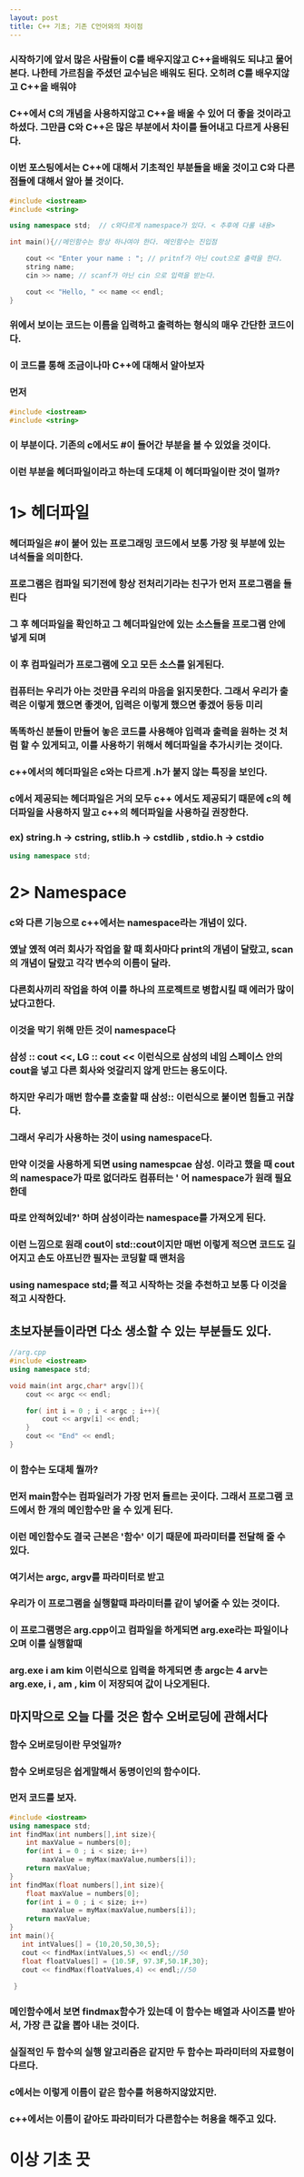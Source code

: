 ```yaml
---
layout: post
title: C++ 기초; 기존 C언어와의 차이점
---
```

### 시작하기에 앞서 많은 사람들이 C를 배우지않고 C++을배워도 되냐고 물어본다. 나한테 가르침을 주셨던 교수님은 배워도 된다. 오히려 C를 배우지않고 C++을 배워야 
### C++에서 C의 개념을 사용하지않고 C++을 배울 수 있어 더 좋을 것이라고 하셨다. 그만큼 C와 C++은 많은 부분에서 차이를 들어내고 다르게 사용된다.
### 이번 포스팅에서는 C++에 대해서 기초적인 부분들을 배울 것이고 C와 다른 점들에 대해서 알아 볼 것이다.

```C++
#include <iostream> 
#include <string> 

using namespace std;  // c와다르게 namespace가 있다. < 추후에 다룰 내용>

int main(){//메인함수는 항상 하나여야 한다. 메인함수는 진입점 

    cout << "Enter your name : "; // pritnf가 아닌 cout으로 출력을 한다.
    string name;
    cin >> name; // scanf가 아닌 cin 으로 입력을 받는다.

    cout << "Hello, " << name << endl;
}
```
### 위에서 보이는 코드는 이름을 입력하고 출력하는 형식의 매우 간단한 코드이다.
### 이 코드를 통해 조금이나마 C++에 대해서 알아보자

### 먼저
```C++
#include <iostream>
#include <string>
```
### 이 부분이다. 기존의 c에서도 #이 들어간 부분을 볼 수 있었을 것이다.
### 이런 부분을 헤더파일이라고 하는데 도대체 이 헤더파일이란 것이 멀까?
# 1> 헤더파일
### 헤더파일은 #이 붙어 있는 프로그래밍 코드에서 보통 가장 윗 부분에 있는 녀석들을 의미한다.
### 프로그램은 컴파일 되기전에 항상 전처리기라는 친구가 먼저 프로그램을 들린다
### 그 후 헤더파일을 확인하고 그 헤더파일안에 있는 소스들을 프로그램 안에 넣게 되며
### 이 후 컴파일러가 프로그램에 오고 모든 소스를 읽게된다.
### 컴퓨터는 우리가 아는 것만큼 우리의 마음을 읽지못한다. 그래서 우리가 출력은 이렇게 했으면 좋겟어, 입력은 이렇게 했으면 좋겠어 등등 미리 
### 똑똑하신 분들이 만들어 놓은 코드를 사용해야 입력과 출력을 원하는 것 처럼 할 수 있게되고, 이를 사용하기 위해서 헤더파일을 추가시키는 것이다.
### c++에서의 헤더파일은 c와는 다르게 .h가 붙지 않는 특징을 보인다.
### c에서 제공되는 헤더파일은 거의 모두 c++ 에서도 제공되기 때문에 c의 헤더파일을 사용하지 말고 c++의 헤더파일을 사용하길 권장한다.
### ex) string.h -> cstring, stlib.h -> cstdlib , stdio.h -> cstdio

```C++
using namespace std;
```
# 2> Namespace
### c와 다른 기능으로 c++에서는 namespace라는 개념이 있다.
### 옜날 옜적 여러 회사가 작업을 할 때 회사마다 print의 개념이 달랐고, scan의 개념이 달랐고 각각 변수의 이름이 달라.
### 다른회사끼리 작업을 하여 이를 하나의 프로젝트로 병합시킬 때 에러가 많이 났다고한다.
### 이것을 막기 위해 만든 것이 namespace다
### 삼성 :: cout <<,  LG :: cout << 이런식으로 삼성의 네임 스페이스 안의 cout을 넣고 다른 회사와 엇갈리지 않게 만드는 용도이다.
### 하지만 우리가 매번 함수를 호출할 때 삼성:: 이런식으로 붙이면 힘들고 귀찮다.
### 그래서 우리가 사용하는 것이 using namespace다.
### 만약 이것을 사용하게 되면 using namespcae 삼성. 이라고 했을 때 cout 의 namespace가 따로 없더라도 컴퓨터는 ' 어 namespace가 원래 필요한데
### 따로 안적혀있네?' 하며 삼성이라는 namespace를 가져오게 된다.
### 이런 느낌으로 원래 cout이 std::cout이지만 매번 이렇게 적으면 코드도 길어지고 손도 아프닌깐 필자는 코딩할 때 맨처음
### using namespace std;를 적고 시작하는 것을 추천하고 보통 다 이것을 적고 시작한다. 

## 초보자분들이라면 다소 생소할 수 있는 부분들도 있다.
```C++
//arg.cpp
#include <iostream>
using namespace std;

void main(int argc,char* argv[]){
    cout << argc << endl;

    for( int i = 0 ; i < argc ; i++){
        cout << argv[i] << endl;
    }
    cout << "End" << endl;
}
```
### 이 함수는 도대체 뭘까?

### 먼저 main함수는 컴파일러가 가장 먼저 들르는 곳이다. 그래서 프로그램 코드에서 한 개의 메인함수만 올 수 있게 된다.
### 이런 메인함수도 결국 근본은 '함수' 이기 때문에 파라미터를 전달해 줄 수 있다.
### 여기서는 argc, argv를 파라미터로 받고
### 우리가 이 프로그램을 실행할때 파라미터를 같이 넣어줄 수 있는 것이다.
### 이 프로그램명은 arg.cpp이고 컴파일을 하게되면 arg.exe라는 파일이나오며 이를 실행할때
### arg.exe i am kim 이런식으로 입력을 하게되면 총 argc는 4 arv는 arg.exe, i , am , kim 이 저장되여 값이 나오게된다.

## 마지막으로 오늘 다룰 것은 함수 오버로딩에 관해서다
### 함수 오버로딩이란 무엇일까?
### 함수 오버로딩은 쉽게말해서 동명이인의 함수이다.
### 먼저 코드를 보자.
```C++
#include <iostream>
using namespace std;
int findMax(int numbers[],int size){
    int maxValue = numbers[0];
    for(int i = 0 ; i < size; i++)
        maxValue = myMax(maxValue,numbers[i]);
    return maxValue;
}
int findMax(float numbers[],int size){
    float maxValue = numbers[0];
    for(int i = 0 ; i < size; i++)
        maxValue = myMax(maxValue,numbers[i]);
    return maxValue;
}
int main(){
   int intValues[] = {10,20,50,30,5};
   cout << findMax(intValues,5) << endl;//50
   float floatValues[] = {10.5F, 97.3F,50.1F,30};
   cout << findMax(floatValues,4) << endl;//50
   
 }
```
### 메인함수에서 보면 findmax함수가 있는데 이 함수는 배열과 사이즈를 받아서, 가장 큰 값을 뽑아 내는 것이다.
### 실질적인 두 함수의 실행 알고리즘은 같지만 두 함수는 파라미터의 자료형이 다르다.
### c에서는 이렇게 이름이 같은 함수를 허용하지않았지만.
### c++에서는 이름이 같아도 파라미터가 다른함수는 허용을 해주고 있다.
# 이상 기초 끗

